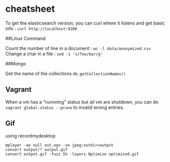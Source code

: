 cheatsheet
==========

To get the elasticsearch version, you can curl where it listens and get basic info : `curl http://localhost:9200`

##Linux Command

Count the number of line in a document : ` wc -l data/anonymized.csv `
Change a char in a file : `sed -i 's/foo/bar/g'`

##Mongo

Get the name of the collections `db.getCollectionNames()`

## Vagrant 

When a vm has a "runnning" status but all vm are shutdown, you can do `vagrant global-status --prune` to invalid wrong entries.

## Gif
using recordmydesktop

    mplayer -ao null out.ogv -vo jpeg:outdir=output
    convert output/* output.gif
    convert output.gif -fuzz 5% -layers Optimize optimised.gif
